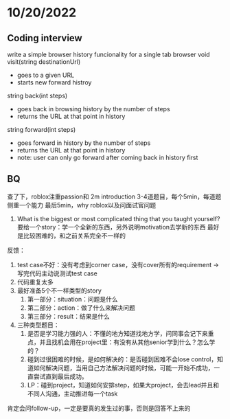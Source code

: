 # 10/20/2022
## Coding interview
write a simple browser history funcionality for a single tab browser
void visit(string destinationUrl)
- goes to a given URL
- starts new forward histroy

string back(int steps)
- goes back in browsing history by the number of steps
- returns the URL at that point in history

string forward(int steps)
- goes forward in history by the number of steps
- returns the URL at that point in history
- note: user can only go forward after coming back in history first

## BQ
查了下，roblox注重passion和
2m introduction
3-4道题目，每个5min，每道题侧重一个能力
最后5min，why roblox以及问面试官问题

1. What is the biggest or most complicated thing that you taught yourself?
要给一个story：学一个全新的东西，另外说明motivation去学新的东西
最好是比较困难的，和之前关系完全不一样的

反馈：
1. test case不好：没有考虑到corner case，没有cover所有的requirement -> 写完代码主动说测试test case
2. 代码重复太多
3. 最好准备5个不一样类型的story
   1. 第一部分：situation：问题是什么
   2. 第二部分：action：做了什么来解决问题
   3. 第三部分：result：结果是什么
4. 三种类型题目：
   1. 是否是学习能力强的人：不懂的地方知道找地方学，问同事会记下来重点，并且找机会用在project里：有没有从其他senior学到什么？怎么学的？
   2. 碰到过很困难的时候，是如何解决的：是否碰到困难不会lose control，知道如何解决问题，当用自己方法解决问题的时候，可能一开始不成功，一直尝试直到最后成功。
   3. LP：碰到project，知道如何安排step，如果大project，会去lead并且和不同人沟通，主动推进每一个task

肯定会问follow-up，一定是要真的发生过的事，否则是回答不上来的


